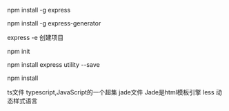 npm install -g express

npm install -g express-generator

express -e 创建项目


npm init

npm install express utility --save


npm install





ts文件		typescript,JavaScript的一个超集
jade文件	Jade是html模板引擎
less		动态样式语言